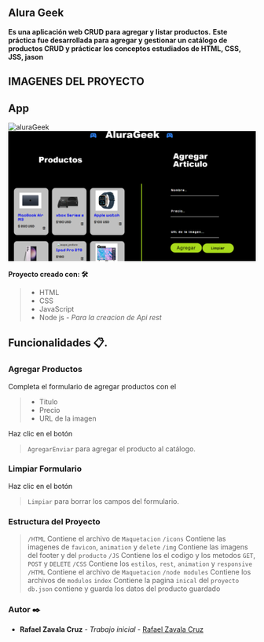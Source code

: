 ## Alura Geek

**Es una aplicación web CRUD para agregar y listar productos.**
**Este práctica fue desarrollada para agregar y gestionar un catálogo de productos CRUD y prácticar los conceptos estudiados de HTML, CSS, JSS, jason**

## IMAGENES DEL PROYECTO

## App
![aluraGeek](https://github.com/rzavalamx/encriptador-de-texto/assets/173956835/2f064825-75ee-4d36-b627-e37b975357eb)
![aluraGeek](https://github.com/rzavalamx/alura-geek/blob/main/img/alurageek.png?raw=true)

**Proyecto creado con: 🛠️**
  
  > * HTML
  > * CSS
  > * JavaScript
  > * Node js -  *Para la creacion de Api rest*

## Funcionalidades 📋.

### Agregar Productos

Completa el formulario de agregar productos con el

  > - Titulo
  > - Precio
  > - URL de la imagen

Haz clic en el botón

  > `AgregarEnviar` para agregar el producto al catálogo.

### Limpiar Formulario

Haz clic en el botón 

  > `Limpiar` para borrar los campos del formulario.

### Estructura del Proyecto

  > `/HTML` Contiene el archivo de  `Maquetacion`
  > `/icons` Contiene las imagenes de  `favicon`, `animation` y `delete`
  > `/img` Contiene las imagens del footer  y del `producto`
  > `/JS` Contiene los el codigo y los metodos `GET`, `POST` y `DELETE`
  > `/CSS` Contiene los `estilos`, `rest`, `animation` y `responsive`
  > `/HTML` Contiene el archivo de  `Maquetacion`
  > `/node modules` Contiene los archivos de  `modulos`
  > `index` Contiene la pagina `inical` del  `proyecto`
  > `db.json` contiene y guarda los datos del producto guardado

### Autor ✒️  

- **Rafael Zavala Cruz** - _Trabajo inicial_ - [Rafael Zavala Cruz](https://github.com/rzavalamx)
